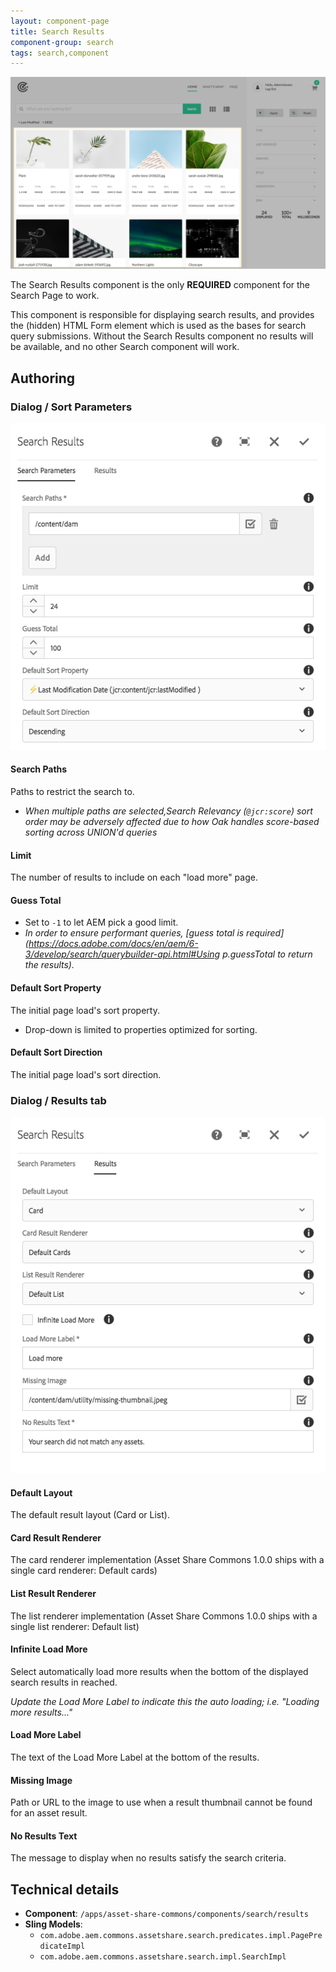 ```yaml
---
layout: component-page
title: Search Results
component-group: search
tags: search,component
---
```


![Results component](./images/main.png)

The Search Results component is the only **REQUIRED** component for the Search Page to work. 

This component is responsible for displaying search results, and provides the (hidden) HTML Form element which is used as the bases for search query submissions. Without the Search Results component no results will be available, and no other Search component will work.
 

## Authoring

### Dialog / Sort Parameters
    
![Search results sort parameters dialog](./images/dialog-search-parameters.png)
 
#### Search Paths
  
Paths to restrict the search to.    

  * *When multiple paths are selected,Search Relevancy (`@jcr:score`) sort order may be adversely affected due to how Oak handles score-based sorting across UNION'd queries*
 
#### Limit

The number of results to include on each "load more" page.
 
#### Guess Total

  * Set to `-1` to let AEM pick a good limit.
  * *In order to ensure performant queries, [guess total is required](https://docs.adobe.com/docs/en/aem/6-3/develop/search/querybuilder-api.html#Using p.guessTotal to return the results).*

#### Default Sort Property

The initial page load's sort property.

  * Drop-down is limited to properties optimized for sorting.

#### Default Sort Direction

The initial page load's sort direction. 
                
### Dialog / Results tab
        
![Search results results dialog](./images/dialog-results.png)
        
#### Default Layout

The default result layout (Card or List). 

#### Card Result Renderer

The card renderer implementation (Asset Share Commons 1.0.0 ships with a single card renderer: Default cards)

#### List Result Renderer

The list renderer implementation (Asset Share Commons 1.0.0 ships with a single list renderer: Default list)

#### Infinite Load More

Select automatically load more results when the bottom of the displayed search results in reached.

*Update the Load More Label to indicate this the auto loading; i.e. "Loading more results..."*

#### Load More Label

The text of the Load More Label at the bottom of the results.

#### Missing Image

Path or URL to the image to use when a result thumbnail cannot be found for an asset result.

#### No Results Text

The message to display when no results satisfy the search criteria.       
       
       
## Technical details

* **Component**: `/apps/asset-share-commons/components/search/results`
* **Sling Models**: 
    * `com.adobe.aem.commons.assetshare.search.predicates.impl.PagePredicateImpl`
    * `com.adobe.aem.commons.assetshare.search.impl.SearchImpl`


